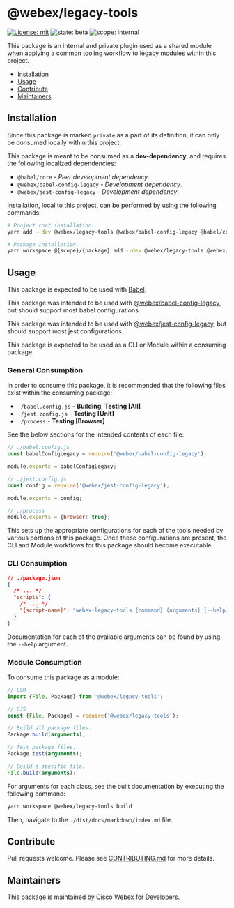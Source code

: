 # @webex/legacy-tools

[![License: mit](https://img.shields.io/badge/License-Cisco-blueviolet?style=flat-square)](https://github.com/webex/webex-js-sdk/blob/master/LICENSE)
![state: beta](https://img.shields.io/badge/State\-Beta-blue?style=flat-square)
![scope: internal](https://img.shields.io/badge/Scope-Internal-red?style=flat-square)

This package is an internal and private plugin used as a shared module when applying a common tooling workflow to legacy modules within this project.

* [Installation](#installation)
* [Usage](#usage)
* [Contribute](#contribute)
* [Maintainers](#maintainers)

## Installation

Since this package is marked `private` as a part of its definition, it can only be consumed locally within this project.

This package is meant to be consumed as a **dev-dependency**, and requires the following localized dependencies:

* `@babel/core` - *Peer development dependency*.
* `@webex/babel-config-legacy` - *Development dependency*.
* `@webex/jest-config-legacy` - *Development dependency*.

Installation, local to this project, can be performed by using the following commands:

```bash
# Project root installation.
yarn add --dev @webex/legacy-tools @webex/babel-config-legacy @babel/core @webex/jest-config-legacy

# Package installation.
yarn workspace @{scope}/{package} add --dev @webex/legacy-tools @webex/babel-config-legacy @babel/core @webex/jest-config-legacy
```

## Usage

This package is expected to be used with [Babel](https://babeljs.io/).

This package was intended to be used with [@webex/babel-config-legacy](https://github.com/webex/webex-js-sdk/tree/master/packages/legacy/babel), but should support most babel configurations.

This package was intended to be used with [@webex/jest-config-legacy](https://github.com/webex/webex-js-sdk/tree/master/packages/legacy/jest), but should support most jest configurations.

This package is expected to be used as a CLI or Module within a consuming package.

### General Consumption

In order to consume this package, it is recommended that the following files exist within the consuming package:

* `./babel.config.js` - **Building**, **Testing [All]**
* `./jest.config.js` - **Testing [Unit]**
* `./process` - **Testing [Browser]**

See the below sections for the intended contents of each file:

```js
// ./babel.config.js
const babelConfigLegacy = require('@webex/babel-config-legacy');

module.exports = babelConfigLegacy;
```

```js
// ./jest.config.js
const config = require('@webex/jest-config-legacy');

module.exports = config;
```

```js
// ./process
module.exports = {browser: true};
```

This sets up the appropriate configurations for each of the tools needed by various portions of this package. Once these configurations are present, the CLI and Module workflows for this package should become executable.


### CLI Consumption

```json
// ./package.json
{
  /* ... */
  "scripts": {
    /* ... */
    "{script-name}": "webex-legacy-tools {command} {arguments} {--help}"
  }
}
```

Documentation for each of the available arguments can be found by using the `--help` argument.

### Module Consumption

To consume this package as a module:

```js
// ESM
import {File, Package} from '@webex/legacy-tools';

// CJS
const {File, Package} = require('@webex/legacy-tools');

// Build all package files.
Package.build(arguments);

// Test package files.
Package.test(arguments);

// Build a specific file.
File.build(arguments);
```

For arguments for each class, see the built documentation by executing the following command:

```bash
yarn workspace @webex/legacy-tools build
```

Then, navigate to the `./dist/docs/markdown/index.md` file.

## Contribute

Pull requests welcome. Please see [CONTRIBUTING.md](https://github.com/webex/webex-js-sdk/blob/master/CONTRIBUTING.md) for more details.

## Maintainers

This package is maintained by [Cisco Webex for Developers](https://developer.webex.com/).
